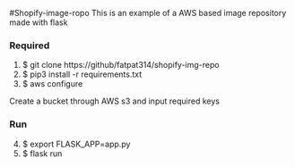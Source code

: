 #Shopify-image-ropo
This is an example of a AWS based image repository made with flask

### Required
1. $ git clone https://github/fatpat314/shopify-img-repo
2. $ pip3 install -r requirements.txt
3. $ aws configure

Create a bucket through AWS s3 and input required keys

### Run
4. $ export FLASK_APP=app.py
5. $ flask run
